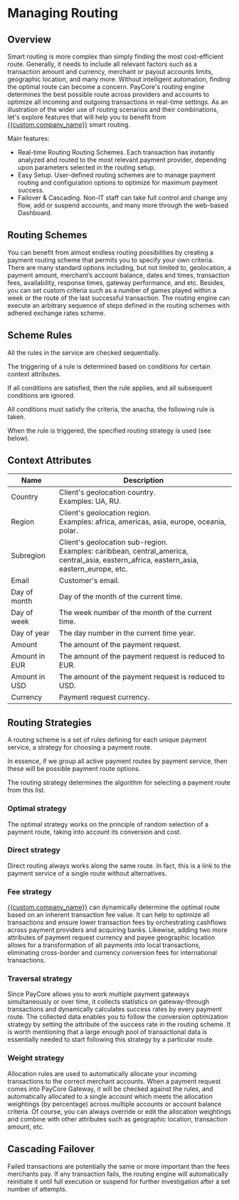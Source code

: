 # Managing Routing

## Overview

Smart routing is more complex than simply finding the most cost-efficient route. Generally, it needs to include all relevant factors such as a transaction amount and currency, merchant or payout accounts limits, geographic location, and many more. Without intelligent automation, finding the optimal route can become a concern. PayCore's routing engine determines the best possible route across providers and accounts to optimize all incoming and outgoing transactions in real-time settings. As an illustration of the wider use of routing scenarios and their combinations, let's explore features that will help you to benefit from [{{custom.company_name}}](http://{{custom.company_name}}) smart routing.

Main features:

-   Real-time Routing Routing Schemes. Each transaction has instantly analyzed and routed to the most relevant payment provider, depending upon parameters selected in the routing setup.
-   Easy Setup. User-defined routing schemes are to manage payment routing and configuration options to optimize for maximum payment success.
-   Failover & Cascading. Non-IT staff can take full control and change any flow, add or suspend accounts, and many more through the web-based Dashboard.

## Routing Schemes

You can benefit from almost endless routing possibilities by creating a payment routing scheme that permits you to specify your own criteria. There are many standard options including, but not limited to, geolocation, a payment amount, merchant’s account balance, dates and times, transaction fees, availability, response times, gateway performance, and etc. Besides, you can set custom criteria such as a number of games played within a week or the route of the last successful transaction. The routing engine can execute an arbitrary sequence of steps defined in the routing schemes with adhered exchange rates scheme.

## Scheme Rules

All the rules in the service are checked sequentially.

The triggering of a rule is determined based on conditions for certain context attributes.

If all conditions are satisfied, then the rule applies, and all subsequent conditions are ignored.

All conditions must satisfy the criteria, the anacha, the following rule is taken.

When the rule is triggered, the specified routing strategy is used (see below).

## Context Attributes

|Name         |Description                                                                                                                                   |
|-------------|----------------------------------------------------------------------------------------------------------------------------------------------|
|Country      |Client's geolocation country.<br  /> Examples: UA, RU.                                                                                        |
|Region       |Client's geolocation region.<br  /> Examples: africa, americas, asia, europe, oceania, polar.                                                 |
|Subregion    |Client's geolocation sub-region.<br  /> Examples: caribbean, central_america, central_asia, eastern_africa, eastern_asia, eastern_europe, etc.|
|Email        |Customer's email.                                                                                                                             |
|Day of month |Day of the month of the current time.                                                                                                         |
|Day of week  |The week number of the month of the current time.                                                                                             |
|Day of year  |The day number in the current time year.                                                                                                      |
|Amount       |The amount of the payment request.                                                                                                            |
|Amount in EUR|The amount of the payment request is reduced to EUR.                                                                                          |
|Amount in USD|The amount of the payment request is reduced to USD.                                                                                          |
|Currency     |Payment request currency.                                                                                                                     |

## Routing Strategies

A routing scheme is a set of rules defining for each unique payment service, a strategy for choosing a payment route.

In essence, if we group all active payment routes by payment service, then these will be possible payment route options.

The routing strategy determines the algorithm for selecting a payment route from this list.

### Optimal strategy

The optimal strategy works on the principle of random selection of a payment route, taking into account its conversion and cost.

### Direct strategy

Direct routing always works along the same route. In fact, this is a link to the payment service of a single route without alternatives.

### Fee strategy

[{{custom.company_name}}](http://{{custom.company_name}}) can dynamically determine the optimal route based on an inherent transaction fee value. It can help to optimize all transactions and ensure lower transaction fees by orchestrating cashflows across payment providers and acquiring banks. Likewise, adding two more attributes of payment request currency and payee geographic location allows for a transformation of all payments into local transactions, eliminating cross-border and currency conversion fees for international transactions.

### Traversal strategy

Since PayCore allows you to work multiple payment gateways simultaneously or over time, it collects statistics on gateway-through transactions and dynamically calculates success rates by every payment route. The collected data enables you to follow the conversion optimization strategy by setting the attribute of the success rate in the routing scheme. It is worth mentioning that a large enough pool of transactional data is essentially needed to start following this strategy by a particular route.

### Weight strategy

Allocation rules are used to automatically allocate your incoming transactions to the correct merchant accounts. When a payment request comes into PayCore Gateway, it will be checked against the rules, and automatically allocated to a single account which meets the allocation weightings (by percentage) across multiple accounts or account balance criteria. Of course, you can always override or edit the allocation weightings and combine with other attributes such as geographic location, transaction amount, etc.

## Cascading Failover

Failed transactions are potentially the same or more important than the fees merchants pay. If any transaction fails, the routing engine will automatically reinitiate it until full execution or suspend for further investigation after a set number of attempts.